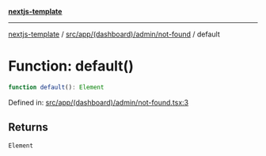 [**nextjs-template**](README.md)

---

[nextjs-template](README.md) / [src/app/(dashboard)/admin/not-found](<src.app.(dashboard).admin.not-found.md>) / default

# Function: default()

```ts
function default(): Element
```

Defined in: [src/app/(dashboard)/admin/not-found.tsx:3](<https://github.com/Its-Satyajit/nextjs-template/blob/c8d81b09293d759cbf04e9bc7e542cc7d90740e6/src/app/(dashboard)/admin/not-found.tsx#L3>)

## Returns

`Element`
